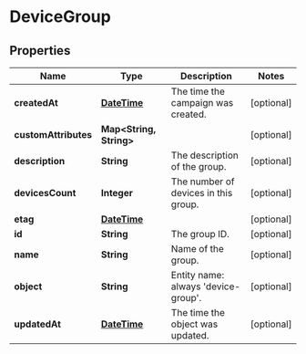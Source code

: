 
# DeviceGroup

## Properties
Name | Type | Description | Notes
------------ | ------------- | ------------- | -------------
**createdAt** | [**DateTime**](DateTime.md) | The time the campaign was created. |  [optional]
**customAttributes** | **Map&lt;String, String&gt;** |  |  [optional]
**description** | **String** | The description of the group. |  [optional]
**devicesCount** | **Integer** | The number of devices in this group. |  [optional]
**etag** | [**DateTime**](DateTime.md) |  |  [optional]
**id** | **String** | The group ID. |  [optional]
**name** | **String** | Name of the group. |  [optional]
**object** | **String** | Entity name: always &#39;device-group&#39;. |  [optional]
**updatedAt** | [**DateTime**](DateTime.md) | The time the object was updated. |  [optional]



